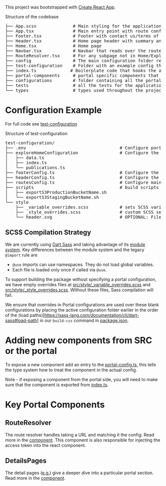 This project was bootstrapped with [Create React App](https://github.com/facebook/create-react-app).

Structure of the codebase

<pre>
├── App.scss              # Main styling for the application, uses variables from test-configuration/_overrides.scss
├── App.tsx               # Main entry point with route configuration
├── Footer.tsx            # Footer with contact us/terms of service
├── Header.tsx            # Home page header with summary and title
├── Home.tsx              # Home page
├── Navbar.tsx            # Navbar that reads over the routes
├── RouteResolver.tsx     # For any subpage not in Home/Explore this hooks up the configuration to that URL
├── config                # The main configuration folder read for the app 
├── test-configuration    # Folder with an example config that gets used for testing
├── index.ts             # Boilerplate code that hooks the application up with index.html
├── portal-components     # portal specific components that are not related to layout
├── configurations        # folder containing all the portal configs
├── tests                 # all the tests for the application
└── types                 # types used throughout the project
</pre>

# Configuration Example

For full code see [test-configuration](https://github.com/portals/app-template/src/test-configuration)

Structure of test-configuration

<pre>
test-configuration/
├── .env                                    # Configure portal-specific environment variables, such as title and description
├── exploreHomeConfiguration                # Configure the data for explore and home page
│   ├── data.ts                             
│   ├── index.ts                            
│   └── publications.ts                     
├── footerConfig.ts                         # Configure the footer data -- terms of use, contact us
├── headerConfig.ts                         # Configure the text on the header of the home page
├── routesConfig.ts                         # Configure main routes for the app -- what is available and what synapse object 
├── scripts                                 # build scripts that export s3 bucket names
│   ├── exportS3ProductionBucketName.sh     
│   └── exportS3StagingBucketName.sh        
└── style                                   
    ├── _variable_overrides.scss            # sets SCSS variable like the main theme colors
    ├── _style_overrides.scss               # custom SCSS selectors to override the defaults
    └── header.svg                          # OPTIONAL: File that will be used for background-img on home page header
</pre>

## SCSS Compilation Strategy

We are currently using [Dart Sass](https://sass-lang.com/dart-sass) and taking advantage of its [module system](https://sass-lang.com/documentation/at-rules/use). Key differences between the module system and the legacy `@import` rule are

- `@use` imports can use namespaces. They do not load global variables.
- Each file is loaded only once if called via `@use`.

To support building the package without specifying a portal configuration, we have empty overrides files at [src/style/\_variable_overrides.scss](style/_variable_overrides.scss) and [src/style/\_style_overrides.scss](style/_style_overrides.scss). Without these files, Sass compilation will fail.

We ensure that overrides in Portal configurations are used over these blank configurations by placing the active configuration folder earlier in the order of the (load paths)[https://sass-lang.com/documentation/cli/dart-sass#load-path] in our `build-css` command in [package.json](../package.json).

# Adding new components from SRC or the portal

To expose a new component add an entry to the [portal-config.ts](./types/portal-config.ts), this tells the
type system how to treat the component in the actual config.

Note - if exposing a component from the portal side, you will need to make sure that the component is exported from [index.ts](./portal-components/index.ts).

# Key Portal Components

## RouteResolver

The route resolver handles taking a URL and matching it the config. Read more in the [component](./RouteResolver.tsx). This component is also responsible for injecting the access token into the react component.

## DetailsPages

The detail pages ([e.g.](https://staging.adknowledgeportal.synapse.org/Explore/Studies/DetailsPage?Study=syn5550404])) give
a deeper dive into a particular portal section. Read more in the [component](portal-components/DetailsPage/DetailsPage.tsx).
